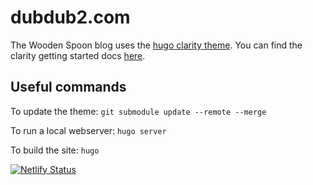# dubdub2.com

The Wooden Spoon blog uses the [hugo clarity theme](https://themes.gohugo.io/themes/hugo-clarity/). You can find the clarity getting started docs [here](https://themes.gohugo.io/themes/hugo-clarity/#getting-up-and-running).

## Useful commands

To update the theme: `git submodule update --remote --merge`

To run a local webserver: `hugo server`

To build the site: `hugo`

[![Netlify Status](https://api.netlify.com/api/v1/badges/38687bb0-7718-4684-8a9a-bfdaf4fbcfab/deploy-status)](https://app.netlify.com/sites/dubdub2com/deploys)
